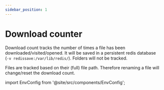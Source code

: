 ```yaml
---
sidebar_position: 1
---
```

# Download counter

Download count tracks the number of times a file has been downloaded/visited/opened. It will be saved in a persistent redis database (`-v redissave:/var/lib/redis/`).
Folders will not be tracked.

Files are tracked based on their (full) file path. Therefore renaming a file will change/reset the download count.



import EnvConfig from '@site/src/components/EnvConfig';

<EnvConfig name="DOWNLOAD_COUNTER" init="true" values="true,false"/>